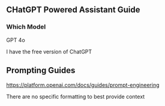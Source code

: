 ##  CHatGPT Powered Assistant Guide
### Which Model

GPT 4o

I have the free version of ChatGPT 

## Prompting Guides

https://platform.openai.com/docs/guides/prompt-engineering

There are no specific formatting to best provide context